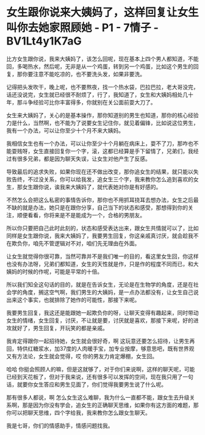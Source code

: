 # 女生跟你说来大姨妈了，这样回复让女生叫你去她家照顾她 - P1 - 7情子 - BV1Lt4y1K7aG

比方女生跟你说，我来大姨妈了，该怎么回呢，现在基本上四个男人都知道，不能回，多喝热水，然后呢，无非是从一个鸡蛋，转到另一个鸡蛋，比如这个男生的回复，那你要注意不能吃凉的，也不要洗头发，如果非要洗。

记得把头发吹干，晚上呢，也不要熬夜，找一个热水袋，巴拉巴拉，老大哥没完，话还没说完，女生就已经很不耐烦了，行了，我知道了，女生和大姨妈相处几十年，那斗争经验可比你丰富得多，你就别在关公面前耍大刀了。

女生来大姨妈了，关心的是基本操作，那你知道别的男生也知道，那你的核心经验力是什么，当然啊，也不能为了说要女生记住你，就见着偏锋，比如说这位男生，我有一个办法，可以让你至少十个月不来大姨妈。

我相信女生也有一个办法，可以让你至少十个月躺在病床上，耍不了刀，那咋也不能耍贱呀，女生直接回复你一个字，滚，这都已经算是手下留情了，兄弟们，我经过有很多兄弟，都是因为聊天失误，让女生对他产生了反感。

导致最后的追求失败，如果你现在还不做出改变，那你追女生的结果，就只能以失败告终，不过没关系，你可以给我发，追女生三个字，我来教你怎么追到喜欢的女生，那女生跟你说，诶我来大姨妈了，就代表她对你是有好感的。

不然怎么会把这么私密的事情告诉你，那你也不用抓耳挠耳去想办法，女生之后最不缺的就是办法，她只是在跟你分享，自己当下的状态和感受，那想得到你的关注，顺便看看，你将来是不是能成为一个，合格的男朋友。

所以你只要把自己此时此刻的，状态和感受表达出来，跟女生共情就可以了，比如同样是女生跟你说，我来大姨妈了，我要男生回复，你这亲戚真讨厌，就会趁我不在欺负你，咱先不管逻辑对不对，咱们先无理由在外面。

让女生就觉得你很可靠，当然可靠并不是我们唯一的目的，看这里女生回，你这样也没有办法呀，兄弟们都知道，女生的天性就是作，只是作的程度不同而已，和大姨妈的时候的作呢，可能是平常的十倍。

所以我们知全这句话的目的，就是在告诉女生，无论是在生物学的角度，还是在社会学的角度，搁这空气啊，我们男生的大姨妈，是一点办法都没有，让女生自己说出来这个事实，也就排除了她作的可能性，那接下来呢。

我要男生回复，我这还是能跟她一起欺负你的呀，让聊天变得有趣起来，同时带动女生的情绪，女生回复，讨厌，不让就是要，讨厌就是喜欢，那接下来呢，好的进攻就好了，男生回复，开玩笑的都是亲戚。

我肯定得跟你一起招待她，女生就会很好奇，啊 这玩意还要怎么招待，让男生再回，特供红糖浆水，加37度的人肉暖手宝，加专业按摩，够意思吧，既有世界观又有方法论，女生就会觉得，哎 你的男友力肯定爆棚，女生回。

哈哈 你挺会照顾人的嘛，但是这就够了，对于你们来说啊，这样的聊天呢，可能已经到天花板了，但对于我来说，还有很多可以发挥的空间，现在我只用了一句话，就要你女生答应和男生见面了，你们觉得我要男生说了什么呢。

那有很多人都说，啊 怎么女生这么难聊，我为什么一直都不能，跟女生去升级关系啊，那是因为你没有学会，追女生的正确聊天思维，如果你有这方面的难题，那你可以把聊天思维，四个字给我，我来教你怎么跟女生聊天。

我是七哥，你们的情感助手，情感问题找我。